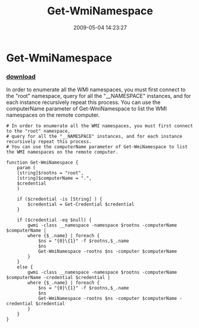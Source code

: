 ﻿---
pid:            1079
parent:         0
children:       
poster:         Aleksandar
title:          Get-WmiNamespace
date:           2009-05-04 14:23:27
description:    In order to enumerate all the WMI namespaces, you must first connect to the "root" namespace, query for all the "__NAMESPACE" instances, and for each instance recursively repeat this process. You can use the computerName parameter of Get-WmiNamespace to list the WMI namespaces on the remote computer.

format:         posh
---

# Get-WmiNamespace

### [download](1079.ps1)  

In order to enumerate all the WMI namespaces, you must first connect to the "root" namespace, query for all the "__NAMESPACE" instances, and for each instance recursively repeat this process. You can use the computerName parameter of Get-WmiNamespace to list the WMI namespaces on the remote computer.


```posh
# In order to enumerate all the WMI namespaces, you must first connect to the "root" namespace,
# query for all the "__NAMESPACE" instances, and for each instance recursively repeat this process.
# You can use the computerName parameter of Get-WmiNamespace to list the WMI namespaces on the remote computer.

function Get-WmiNamespace {
	param (
	[string]$rootns = "root",
	[string]$computerName = ".",
	$credential
	)

	if ($credential -is [String] ) {
		$credential = Get-Credential $credential
	}

	if ($credential -eq $null) {
		gwmi -class __namespace -namespace $rootns -computerName $computerName |
		where {$_.name} | foreach {
			$ns = "{0}\{1}" -f $rootns,$_.name
			$ns
			Get-WmiNamespace -rootns $ns -computer $computerName
		}
	}
	else {
		gwmi -class __namespace -namespace $rootns -computerName $computerName -credential $credential |
		where {$_.name} | foreach {
			$ns = "{0}\{1}" -f $rootns,$_.name
			$ns
			Get-WmiNamespace -rootns $ns -computer $computerName -credential $credential
		}
	}
}
```
